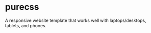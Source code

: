 # purecss
A responsive website template that works well with laptops/desktops, tablets, and phones.
